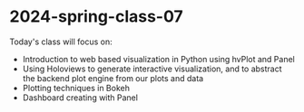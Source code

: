 # 2024-spring-class-07

Today's class will focus on:

* Introduction to web based visualization in Python using hvPlot and Panel
* Using Holoviews to generate interactive visualization, and to abstract the backend plot engine from our plots and data
* Plotting techniques in Bokeh
* Dashboard creating with Panel